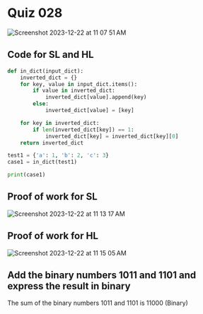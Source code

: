 # Quiz 028

<img width="max" alt="Screenshot 2023-12-22 at 11 07 51 AM" src="https://github.com/hasmhib/unit2-2024/assets/142870448/337f1873-ef71-4ffc-b81e-ec8442341b69">

## Code for SL and HL

```py
def in_dict(input_dict):
    inverted_dict = {}
    for key, value in input_dict.items():
        if value in inverted_dict:
            inverted_dict[value].append(key)
        else:
            inverted_dict[value] = [key]

    for key in inverted_dict:
        if len(inverted_dict[key]) == 1:
            inverted_dict[key] = inverted_dict[key][0]
    return inverted_dict

test1 = {'a': 1, 'b': 2, 'c': 3}
case1 = in_dict(test1)

print(case1)
```

## Proof of work for SL
<img width="max" alt="Screenshot 2023-12-22 at 11 13 17 AM" src="https://github.com/hasmhib/unit2-2024/assets/142870448/648bb4fd-3b1f-4493-9c96-5d9aac285e50">

## Proof of work for HL
<img width="max" alt="Screenshot 2023-12-22 at 11 15 05 AM" src="https://github.com/hasmhib/unit2-2024/assets/142870448/5e04493b-5905-4d43-a43d-2015b059190f">


## Add the binary numbers 1011 and 1101 and express the result in binary

The sum of the binary numbers 1011 and 1101 is 11000 (Binary)




